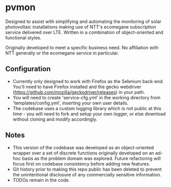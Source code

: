 # pvmon

Designed to assist with simplifying and automating the monitoring of solar photovoltaic installations making use of NTT's ecomegane subscription service delivered over LTE.  Written in a combination of object-oriented and functional styles.  

Originally developed to meet a specific business need.  No affiliation with NTT generally or the ecomegane service in particular.

## Configuration

* Currently only designed to work with Firefox as the Selenium back-end.  You'll need to have Firefox installed and the gecko webdriver (https://github.com/mozilla/geckodriver/releases) in your path.
* You will need to create 'service-cfg.yml' in the working directory from 'templates/config.yml', inserting your own user details.
* The codebase uses a custom logging library which is not public at this time - you will need to fork and setup your own logger, or else download without cloning and modify accordingly.

## Notes

* This version of the codebase was developed as an object-oriented wrapper over a set of discrete functions originally developed on an ad-hoc basis as the problem domain was explored.  Future refactoring will focus first on codebase consistency before adding new features.
* Git history prior to making this repo public has been deleted to prevent the unintentional disclosure of any commercially sensitive information.
* TODOs remain in the code.
